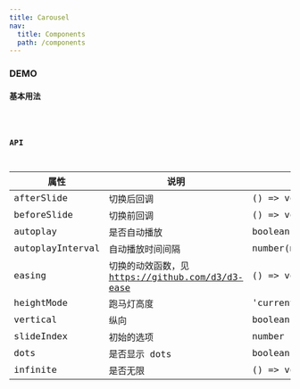 ```yaml
---
title: Carousel
nav:
  title: Components
  path: /components
---
```


### DEMO

#### 基本用法
<code src="./demo/basic.tsx" />

### API

| 属性 | 说明 | 类型 | 默认值 |
| --- | --- | --- | --- |
| afterSlide | 切换后回调 | () => void | - |
| beforeSlide | 切换前回调 | () => void | - |
| autoplay | 是否自动播放 | boolean | false |
| autoplayInterval | 自动播放时间间隔 | number(ms) | - |
| easing | 切换的动效函数，见 https://github.com/d3/d3-ease | () => void | - |
| heightMode | 跑马灯高度 | 'current'\|'max'\|'first' | 'max' |
| vertical | 纵向 | boolean | false |
| slideIndex | 初始的选项 | number | 0 |
| dots | 是否显示 dots | boolean | true |
| infinite | 是否无限 | () => void | - |
